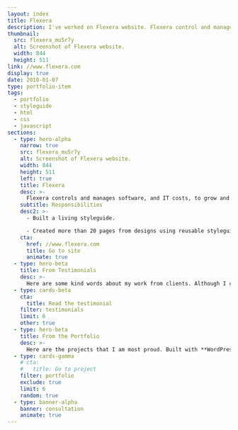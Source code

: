 ```yaml
---
layout: index
title: Flexera
description: I've worked on Flexera website. Flexera control and manage software and IT costs, to grow and protect your business.
thumbnail:
  src: flexera_mu5r7y
  alt: Screenshot of Flexera website.
  width: 844
  height: 511
link: //www.flexera.com
display: true
date: 2010-01-07
type: portfolio-item
tags:
  - portfolio
  - styleguide
  - html
  - css
  - javascript
sections:
  - type: hero-alpha
    narrow: true
    src: flexera_mu5r7y
    alt: Screenshot of Flexera website.
    width: 844
    height: 511
    left: true
    title: Flexera
    desc: >-
      Flexera controls and manages software, and IT costs, to grow and protect your business. The website runs on Adobe Experience Manager.
    subtitle: Responsibilities
    desc2: >-
      - Built a living styleguide.

      - Created more than 20 pages from designs using reusable styleguide components.
    cta:
      href: //www.flexera.com
      title: Go to site
      animate: true
  - type: hero-beta
    title: From Testimonials
    desc: >-
      Here are some kind words about my work from clients. Although I collaborated with clients from more than 10 countries, most of them came from **The United States**.
  - type: cards-beta
    cta:
      title: Read the testimonial
    filter: testimonials
    limit: 6
    other: true
  - type: hero-beta
    title: From the Portfolio
    desc: >-
      Here are the projects that I am most proud. Built with **WordPress**, **Shopify**, **Jekyll**, and **Hugo**, among others.
  - type: cards-gamma
    # cta:
    #   title: Go to project
    filter: portfolio
    exclude: true
    limit: 6
    random: true
  - type: banner-alpha
    banner: consultation
    animate: true
---
```

